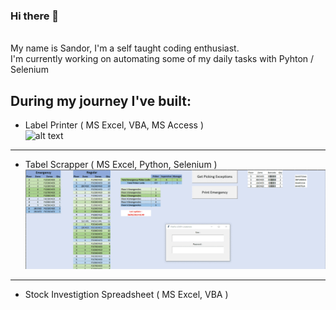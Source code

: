 ### Hi there 👋
\
My name is Sandor, I'm a self taught coding enthusiast.\
I'm currently working on automating some of my daily tasks with Pyhton / Selenium

During my journey I've built:
---
- Label Printer  ( MS Excel, VBA, MS Access )
\
![alt text](labelprinter.gif)
---
- Tabel Scrapper ( MS Excel, Python, Selenium )
\
![alt text](emer.gif)
---
- Stock Investigtion Spreadsheet ( MS Excel, VBA )
 
  

<!--
**SanDPyth/SanDPyth** is a ✨ _special_ ✨ repository because its `README.md` (this file) appears on your GitHub profile.

Here are some ideas to get you started:

- 🔭 I’m currently working on ...
- 🌱 I’m currently learning ...
- 👯 I’m looking to collaborate on ...
- 🤔 I’m looking for help with ...
- 💬 Ask me about ...
- 📫 How to reach me: ...
- 😄 Pronouns: ...
- ⚡ Fun fact: ...
-->
